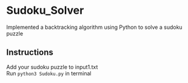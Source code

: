 # Sudoku_Solver
Implemented a backtracking algorithm using Python to solve a sudoku puzzle

## Instructions
  Add your sudoku puzzle to input1.txt <br />
  Run ```python3 Sudoku.py``` in terminal
